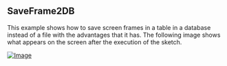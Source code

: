 ## SaveFrame2DB

This example shows how to save screen frames in a table in a database instead of a file with the advantages that it has.
The following image shows what appears on the screen after the execution of the sketch.

[![Image](https://github.com/vesolba/DBManager-for-Processing/blob/master/examples/SaveFrame2DB/Captura.PNG)](https://github.com/vesolba/DBManager-for-Processing/blob/master/examples/SaveFrame2DB/Captura.PNG)

